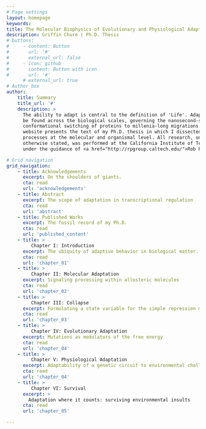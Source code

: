 ```yaml
---
# Page settings
layout: homepage
keywords:
title: The Molecular Biophysics of Evolutionary and Physiological Adaptation
description: Griffin Chure | Ph.D. Thesis
# buttons:
#     - content: Button
#       url: '#'
#       external_url: false
#     - icon: github
#       content: Button with icon
#       url: '#'
      # external_url: true
# Author box
author:
    title: Summary
    title_url: '#'
    description: >
      The ability to adapt is central to the definition of 'Life'. Adaptation can
      be found across the biological scales, governing the nanosecond-scale
      conformational switching of proteins to millenia-long migrations. This
      website presents the text of my Ph.D. thesis in which I dissected adaptive
      processes at the molecular and organismal level. All research, unless
      otherwise stated, was performed at the California Institute of Technology
      under the guidance of <a href="http://rpgroup.caltech.edu/">Rob Phillips</a>.

# Grid navigation
grid_navigation:
    - title: Acknowledgements
      excerpt: On the shoulders of giants.
      cta: read
      url: 'acknowledgements'
    - title: Abstract
      excerpt: The scope of adaptation in transcriptional regulation
      cta: read
      url: 'abstract'
    - title: Published Works
      excerpt: The fossil record of my Ph.D.
      cta: read
      url: 'published_content'
    - title: >
         Chapter I: Introduction
      excerpt: The ubiquity of adaptive behavior in biological matter.
      cta: read
      url: 'chapter_01'
    - title: >
         Chapter II: Molecular Adaptation
      excerpt: Signaling processing within allosteric molecules
      cta: read
      url: 'chapter_02'
    - title: >
         Chapter III: Collapse
      excerpt: Formulating a state variable for the simple repression motif
      cta: read
      url: 'chapter_03'
    - title: >
         Chapter IV: Evolutionary Adaptation 
      excerpt: Mutations as modulators of the free energy
      cta: read
      url: 'chapter_04'
    - title: >
         Chapter V: Physiological Adaptation 
      excerpt: Adaptability of a genetic circuit to environmental challenges 
      cta: read
      url: 'chapter_04'
    - title: >
         Chapter VI: Survival
      excerpt: >
        Adaptation where it counts: surviving environmental insults
      cta: read
      url: 'chapter_05'

---
```




